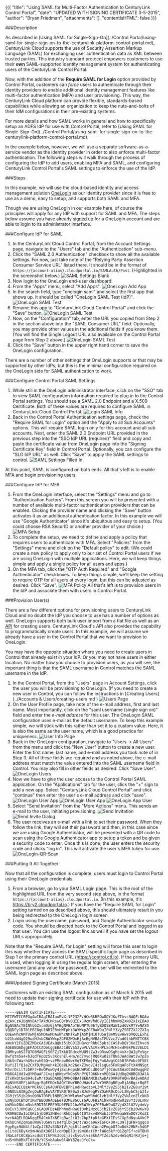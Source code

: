 {{{
  "title": "Using SAML for Multi-Factor Authentication to CenturyLink Control Portal",
  "date": "UPDATED WITH SIGNING CERTIFICATE 3-5-2015",
  "author": "Bryan Friedman",
  "attachments": [],
  "contentIsHTML": false
}}}

###Description

As described in [Using SAML for Single-Sign-On](../Control Portal/using-saml-for-single-sign-on-to-the-centurylink-platform-control-portal.md), CenturyLink Cloud supports the use of Security Assertion Markup Language (SAML) for exchanging user authentication data as XML between trusted parties. This industry standard protocol empowers customers to use their **own** SAML-supported identity management system for authenticating users of the CenturyLink Control Portal.

Now, with the addition of the **Require SAML for Login** option provided by Control Portal, customers can *force* users to authenticate through their identity providers to enable additional identity management features like multi-factor authentication (MFA) and user provisioning. This way, the CenturyLink Cloud platform can provide flexible, standards-based capabilities while allowing an organization to keep the nuts-and-bolts of their IdM configurations in their pre-existing systems.

For more details and how SAML works in general and how to specifically setup an ADFS IdP for use with Control Portal, refer to [Using SAML for Single-Sign-On](../Control Portal/using-saml-for-single-sign-on-to-the-centurylink-platform-control-portal.md).

In the example below, however, we will use a separate software-as-a-service vendor as the identity provider in order to also enforce multi-factor authentication. The following steps will walk through the process of configuring the IdP to add users, enabling MFA and SAML, and configuring CenturyLink Control Portal's SAML settings to enforce the use of the IdP.

###Steps

In this example, we will use the cloud-based identity and access management solution <a href="http://www.onelogin.com">OneLogin</a> as our identity provider since it is free to use as a demo, easy to setup, and supports both SAML and MFA.

Though we are using OneLogin in our example here, of course the principles will apply for any IdP with support for SAML and MFA. The steps below assume you have already [signed up](http://www.onelogin.com/signup) for a OneLogin account and are able to login to its administrator interface.

###Configure IdP for SAML

1. In the CenturyLink Cloud Control Portal, from the Account Settings page, navigate to the "Users" tab and the "Authentication" sub-menu.
2. Click the "SAML 2.0 Authentication" checkbox to show all the available settings. For now, just take note of the "Relying Party Assertion Consumer Service URL" listed there. It should be in the format of <code>https://{account-alias}.cloudportal.io/SAMLAuth/Post</code>. (Highlighted in the screenshot below.)
![SAML Settings Blank](../images/saml-settings-blank.png)
3. Now login to the OneLogin end-user dashboard.
4. From the "Apps" menu, select "Add Apps".
![OneLogin Add App](../images/onelogin-add-app.png)
5. In the search field, type "onelogin saml" and select the first app that shows up. It should be called "OneLogin SAML Test (IdP)".
![OneLogin SAML Test](../images/onelogin-saml-test.png)
6. Rename this app to "CenturyLink Cloud Control Portal" and click the "Save" button.
![OneLogin SAML Test](../images/onelogin-app-rename.png)
7. Now, on the "Configuration" tab, enter the URL you copied from Step 2 in the section above into the "SAML Consumer URL" field. Optionally, you may provide other values in the additional fields if you know them. (You will find the Single Logout URL also available on the Control Portal page from Step 2 above.)
![OneLogin SAML Test](../images/onelogin-saml-url.png)
8. Click the "Save" button in the upper right hand corner to save the OneLogin configuration.

There are a number of other settings that OneLogin supports or that may be supported by other IdPs, but this is the minimal configuration required on the OneLogin side for SAML authentication to work.

###Configure Control Portal SAML Settings

1. While still in the OneLogin administrator interface, click on the "SSO" tab to view SAML configuration information required to plug in to the Control Portal settings. You should see a SAML 2.0 Endpoint and a X.509 Certificate. Both of these values are required to configure SAML in CenturyLink Cloud Control Portal.
![Login SAML Info](../images/onelogin-saml-info.png)
2. Back in the Control Portal Authentication settings page, check the "Require SAML for Login" option and the "Apply to all Sub Accounts" options. This will require SAML login only for this account and all sub accounts. Next, enter the SAML 2.0 Endpoint URL provided in the previous step into the "SSO IdP URL (required)" field and copy and paste the certificate value from OneLogin page into the "Signing Certificate Key" field in Control Portal. Optionally, you can configure the "SLO IdP URL" as well. Click "Save" to apply the SAML settings to control.
![SAML Settings Filled In](../images/saml-settings-filled-in.png)

At this point, SAML is configured on both ends. All that's left is to enable MFA and begin provisioning users.

###Configure IdP for MFA

1. From the OneLogin interface, select the "Settings" menu and go to "Authentication Factors". From this screen you will be presented with a number of available multi-factor authentication providers that can be enabled. Clicking the provider name and clicking the "Save" button activates it as an additional authentication factor. In this example we will use "Google Authenticator" since it's ubiquitous and easy to setup. (You could choose RSA SecurID or another provider of your choice.)
![MFA Setup](../images/mfa-setup.png)
2. To complete the setup, we need to define and apply a policy that requires users to authenticate with MFA. Select "Policies" from the "Settings" menu and click on the "Default policy" to edit. (We could create a new policy to apply only to our set of Control Portal users if we are using OneLogin with multiple applications. Here, we will keep things simple and apply a single policy for all users and apps.)
3. On the MFA tab, click the "OTP Auth Required" and "Google Authenticator" checkboxes. To keep things simple, we'll keep the setting to require OTP for all users at every login, but this can be adjusted as desired. Click "Save".
![MFA Policy](../images/mfa-policy.png)
All that's left is to provision users in the IdP and associate them with users in Control Portal.

###Provision User(s)

There are a few different options for provisioning users to CenturyLink Cloud and no doubt the IdP you choose to use has a number of options as well. OneLogin supports both bulk user import from a flat file as well as an [API](https://onelogin.zendesk.com/hc/en-us/articles/201175524-Users-API) for creating users. CenturyLink Cloud's API also provides the capability to programmatically create users. In this example, we will assume we already have a user in the Control Portal that we want to provision to OneLogin.

You may have the opposite situation where you need to create users in Control that already exist in your IdP. Or you may not have users in either location. No matter how you choose to provision users, as you will see, the important thing is that the SAML username in Control matches the SAML username in the IdP.

1. In the Control Portal, from the "Users" page in Account Settings, click the user you will be provisioning to OneLogin. (If you need to create a new user in Control, you can follow the instructions in [Creating Users](../Accounts & Users/creating-users.md )
![Users Page](../images/users-page.png)
2. On the User Profile page, take note of the e-mail address, first and last name. Most importantly, click on the "saml username (single sign on)" field and enter the *e-mail address* for this user. The OneLogin SAML configuration uses e-mail as the default username. To keep this example simple, we will stick with this rather than set it to a custom value. Here, it is also the same as the user name, which is a good practice for uniqueness.
![User Info Page](../images/user-info-page.png)
3. Back in the OneLogin configuration, navigate to "Users -> All Users" from the menu and click the "New User" button to create a new user. Enter the first name, last name, and e-mail address you took note of in Step 3. All of these fields are required and as noted above, the e-mail address must match the value entered into the SAML username field in Control. You may also fill in other fields as desired. Click "Save User".
![OneLogin Users](../images/onelogin-user.png)
4. Now we have to give the user access to the Control Portal SAML application. On the "Applications" tab for the user, click the "+" sign to add a new app. Select "CenturyLink Cloud Control Portal" and click "continue" then enter the user's e-mail address and click "save".
![OneLogin User App](../images/onelogin-user-application.png)
![OneLogin User App](../images/onelogin-user.png)
![OneLogin App User](../images/onelogin-app-user.png)
5. Select  "Send Invitation" from the "More Actions" menu. This sends an e-mail to the user, initiating provisioning.
![Send Invitation](../images/send-invitation.png)
![Send Invite Dialog](../images/send-invite-dialog.png)
6. The user receives an e-mail with a link to set their password. When they follow the link, they will set their password and then, in this case since we are using Google Authenticator, will be presented with a QR code to scan using the Google Authenticator app to setup a token and be given a security code to enter. Once this is done, the user enters the security code and clicks "log in". This will activate the user's MFA token for use.
![OneLogin-QR-Scan](../images/onelogin-qr-scan.png)

###Putting It All Together

Now that all the configuration is complete, users must login to Control Portal using their OneLogin credentials.

1. From a browser, go to your SAML Login page. This is the root of the highlighted URL from the very second step above, in the format <code>https://{account-alias}.cloudportal.io</code>. (In this example, it's https://bry2.cloudportal.io.) If you have the "Require SAML for Login" setting turned on as described above, this should ultimately result in you being redirected to the OneLogin login screen.
2. Login using the username, password, and Google Authenticator security code. You should be directed back to the Control Portal and logged in as that user. You can use the logout link as well if you have set the logout URLs appropriately.

Note that the "Require SAML for Login" setting will force this user to login this way whether they access the SAML-specific login page as described in Step 1 or the primary control URL (https://control.ctl.io). If the primary URL is used, when logging in using the regular login screen, after entering the username (and any value for password), the user will be redirected to the SAML login page as described above.

###Updated Signing Certificate (March 2015)

Customers with an existing SAML configuration as of March 5 2015 will need to update their signing certificate for use with their IdP with the following text:

```
-----BEGIN CERTIFICATE-----
MIIFWTCCBEGgAwIBAgIRAIaoEvXi1F232F/HCw8kRFQwDQYJKoZIhvcNAQELBQAw
gZAxCzAJBgNVBAYTAkdCMRswGQYDVQQIExJHcmVhdGVyIE1hbmNoZXN0ZXIxEDAO
BgNVBAcTB1NhbGZvcmQxGjAYBgNVBAoTEUNPTU9ETyBDQSBMaW1pdGVkMTYwNAYD
VQQDEy1DT01PRE8gUlNBIERvbWFpbiBWYWxpZGF0aW9uIFNlY3VyZSBTZXJ2ZXIg
Q0EwHhcNMTUwMjA5MDAwMDAwWhcNMTkwMjA5MjM1OTU5WjBeMSEwHwYDVQQLExhE
b21haW4gQ29udHJvbCBWYWxpZGF0ZWQxHjAcBgNVBAsTFUVzc2VudGlhbFNTTCBX
aWxkY2FyZDEZMBcGA1UEAxQQKi5jbG91ZHBvcnRhbC5pbzCCASIwDQYJKoZIhvcN
AQEBBQADggEPADCCAQoCggEBAJ1d0VSSzywVLVAxVxHPLSdMcH5xdPBkPE2VELD1
2BMhyuhS2TQ7D8MAQFLS0FZjTXkOIRdccWUU9tZw3sQRxwDSgMc4xXrQAIgPxVgr
Bwfqtm5a4+bJqdTHpQzSv3KcsnEl+Ha/nq7mydjRQ0Xu0iETON6JWAd8Wtzw7pZo
LNkSn7WarhG9orwh03Q+vzPMnowR0wrVqTXF9mjFqyPuGAwgtO45BfRPobc0FSEt
RuYiIlfQ1eZCXfD/Mg4uh+kIOe8LXd2GokZ3vdvI4zlsgUe5FmRqAFoTtX4MNSgt
R5vrDcilTzbRFJ+BwOPuwOy4j8xiHqpsNUWPxDLdD6GVfj0CAwEAAaOCAd0wggHZ
MB8GA1UdIwQYMBaAFJCvajqUWgvYkOoSVnPfQ7Q6KNrnMB0GA1UdDgQWBBQ83AlA
ZTxRkOtGeS94uIwMrtDaEDAOBgNVHQ8BAf8EBAMCBaAwDAYDVR0TAQH/BAIwADAd
BgNVHSUEFjAUBggrBgEFBQcDAQYIKwYBBQUHAwIwTwYDVR0gBEgwRjA6BgsrBgEE
AbIxAQICBzArMCkGCCsGAQUFBwIBFh1odHRwczovL3NlY3VyZS5jb21vZG8uY29t
L0NQUzAIBgZngQwBAgEwVAYDVR0fBE0wSzBJoEegRYZDaHR0cDovL2NybC5jb21v
ZG9jYS5jb20vQ09NT0RPUlNBRG9tYWluVmFsaWRhdGlvblNlY3VyZVNlcnZlckNB
LmNybDCBhQYIKwYBBQUHAQEEeTB3ME8GCCsGAQUFBzAChkNodHRwOi8vY3J0LmNv
bW9kb2NhLmNvbS9DT01PRE9SU0FEb21haW5WYWxpZGF0aW9uU2VjdXJlU2VydmVy
Q0EuY3J0MCQGCCsGAQUFBzABhhhodHRwOi8vb2NzcC5jb21vZG9jYS5jb20wKwYD
VR0RBCQwIoIQKi5jbG91ZHBvcnRhbC5pb4IOY2xvdWRwb3J0YWwuaW8wDQYJKoZI
hvcNAQELBQADggEBACmkIX6Elg3wcJi8Is7bp3fpDfeGPXfIFsSCXp5dNyuAXkCP
DKhpCnXZqmS8uWOGlU5H9rIn4rqlbRg4/t7Wxca9Gxi6FQ+D0+LO9ljQFN+qgqc0
FgyEgx9AN4lf1wZpJ782v83NXIVt/qiRtJueCKhIWnh2PmgbO7JwDdk2HNFc5dGP
e1LteC6ByXx9mHAsBX366IlcoNOpBlQjj9mX0atCMrlW6q6kYrQ1ZgPEf+o8TBHR
lNaLaTC0C8pixcdubTIkPNs3cQijzsxkyGvivsSkkAPTZe3AzdvHeSqNIrKUjo+j
bdS+NhURkFTdtV0/YCSvbAukw6l4WY8ZqaJYcCk=
-----END CERTIFICATE-----
```
